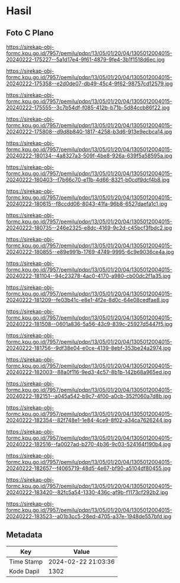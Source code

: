 # Hasil

## Foto C Plano

https://sirekap-obj-formc.kpu.go.id/7957/pemilu/pdpr/13/05/01/20/04/1305012004015-20240222-175227--5a1d17e4-9f61-4879-9fe4-3b1f1518d6ec.jpg

https://sirekap-obj-formc.kpu.go.id/7957/pemilu/pdpr/13/05/01/20/04/1305012004015-20240222-175358--e2d0de07-db49-45c4-9f62-98757cd12579.jpg

https://sirekap-obj-formc.kpu.go.id/7957/pemilu/pdpr/13/05/01/20/04/1305012004015-20240222-175555--3c7b54df-f085-412b-b71b-5d84ccb86f22.jpg

https://sirekap-obj-formc.kpu.go.id/7957/pemilu/pdpr/13/05/01/20/04/1305012004015-20240222-175808--d9d8b840-1817-4258-b3d6-913e9ecbca14.jpg

https://sirekap-obj-formc.kpu.go.id/7957/pemilu/pdpr/13/05/01/20/04/1305012004015-20240222-180134--4a8327a3-509f-4be8-926a-639f5a58595a.jpg

https://sirekap-obj-formc.kpu.go.id/7957/pemilu/pdpr/13/05/01/20/04/1305012004015-20240222-180403--f7b66c70-e11b-4d66-8321-b0cdf9dcf4b8.jpg

https://sirekap-obj-formc.kpu.go.id/7957/pemilu/pdpr/13/05/01/20/04/1305012004015-20240222-180615--f8ccdd06-8043-41fa-96b8-6527daefa1c1.jpg

https://sirekap-obj-formc.kpu.go.id/7957/pemilu/pdpr/13/05/01/20/04/1305012004015-20240222-180735--246e2325-e8dc-4169-9c2d-c45bcf3fbdc2.jpg

https://sirekap-obj-formc.kpu.go.id/7957/pemilu/pdpr/13/05/01/20/04/1305012004015-20240222-180855--e89e991b-1769-4749-9995-6c9e9036ce4a.jpg

https://sirekap-obj-formc.kpu.go.id/7957/pemilu/pdpr/13/05/01/20/04/1305012004015-20240222-181104--94c23278-4ac0-4170-a980-cb00dc2f1a35.jpg

https://sirekap-obj-formc.kpu.go.id/7957/pemilu/pdpr/13/05/01/20/04/1305012004015-20240222-181209--fe03b41c-e8e1-4f2e-8d0c-64e08cedfae8.jpg

https://sirekap-obj-formc.kpu.go.id/7957/pemilu/pdpr/13/05/01/20/04/1305012004015-20240222-181508--0601a836-5a56-43c9-839c-25927d5447f5.jpg

https://sirekap-obj-formc.kpu.go.id/7957/pemilu/pdpr/13/05/01/20/04/1305012004015-20240222-181756--9df38e04-e0ce-4139-8ebf-353be24a2974.jpg

https://sirekap-obj-formc.kpu.go.id/7957/pemilu/pdpr/13/05/01/20/04/1305012004015-20240222-182003--88a0f116-9ed3-4c57-8b1b-142b68a965ed.jpg

https://sirekap-obj-formc.kpu.go.id/7957/pemilu/pdpr/13/05/01/20/04/1305012004015-20240222-182151--a045a542-b9c7-4f00-a0cb-352f060a7d8b.jpg

https://sirekap-obj-formc.kpu.go.id/7957/pemilu/pdpr/13/05/01/20/04/1305012004015-20240222-182354--82f748e1-1e84-4ce9-8f02-a34ca7626244.jpg

https://sirekap-obj-formc.kpu.go.id/7957/pemilu/pdpr/13/05/01/20/04/1305012004015-20240222-182516--fa0027ad-b270-4b36-9c03-524164f190b4.jpg

https://sirekap-obj-formc.kpu.go.id/7957/pemilu/pdpr/13/05/01/20/04/1305012004015-20240222-182657--f4065719-48d5-4e67-bf90-a5104df80455.jpg

https://sirekap-obj-formc.kpu.go.id/7957/pemilu/pdpr/13/05/01/20/04/1305012004015-20240222-183420--82fc5a54-1330-436c-af9b-f1173cf292b2.jpg

https://sirekap-obj-formc.kpu.go.id/7957/pemilu/pdpr/13/05/01/20/04/1305012004015-20240222-183523--a01b3cc5-28ed-4705-a37e-1948de557bfd.jpg


## Metadata

| Key        | Value               |
| ---------- | ------------------- |
| Time Stamp | 2024-02-22 21:03:36 |
| Kode Dapil | 1302                |



